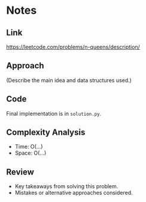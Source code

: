 # Notes

## Link
https://leetcode.com/problems/n-queens/description/

## Approach
(Describe the main idea and data structures used.)

## Code
Final implementation is in `solution.py`.

## Complexity Analysis
- Time: O(...)
- Space: O(...)

## Review
- Key takeaways from solving this problem.
- Mistakes or alternative approaches considered.
